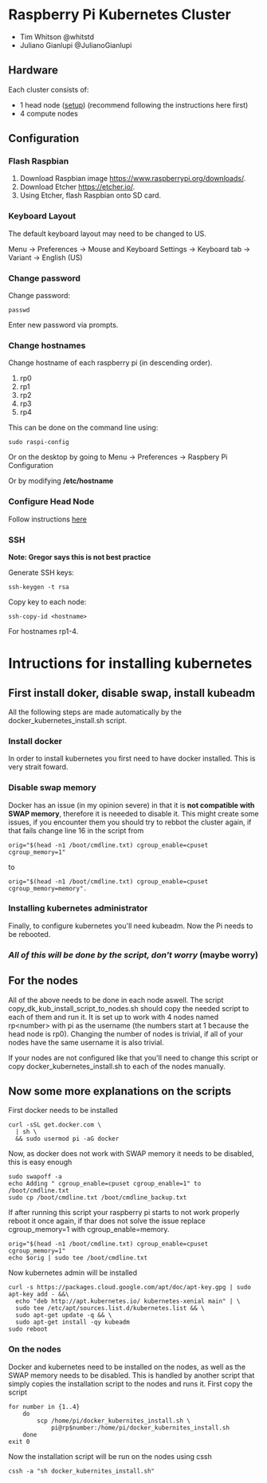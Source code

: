 # Raspberry Pi Kubernetes Cluster

- Tim Whitson @whitstd
- Juliano Gianlupi @JulianoGianlupi

## Hardware

Each cluster consists of:

- 1 head node ([setup](head)) (recommend following the instructions here first)
- 4 compute nodes

## Configuration

### Flash Raspbian

1. Download Raspbian image <https://www.raspberrypi.org/downloads/>.
2. Download Etcher <https://etcher.io/>.
3. Using Etcher, flash Raspbian onto SD card.

### Keyboard Layout

The default keyboard layout may need to be changed to US.

Menu -> Preferences -> Mouse and Keyboard Settings -> Keyboard tab -> Variant ->
 English (US)

### Change password

Change password:

    passwd
    
Enter new password via prompts.

### Change hostnames

Change hostname of each raspberry pi (in descending order).

1. rp0
2. rp1
3. rp2
4. rp3
5. rp4

This can be done on the command line using:

    sudo raspi-config
    
Or on the desktop by going to Menu -> Preferences -> Raspbery Pi Configuration

Or by modifying **/etc/hostname**

### Configure Head Node

Follow instructions [here](head)

### SSH

**Note: Gregor says this is not best practice**

Generate SSH keys:

    ssh-keygen -t rsa
    
Copy key to each node:

    ssh-copy-id <hostname>
    
For hostnames rp1-4.


# Intructions for installing kubernetes

## First install doker, disable swap, install kubeadm

All the following steps are made automatically by the 
docker_kubernetes_install.sh script.

### Install docker
In order to install kubernetes you first need to have docker installed. This is 
very strait foward.

### Disable swap memory
Docker has an issue (in my opinion severe) in that it is **not compatible with 
SWAP memory**, therefore it is neeeded to disable it. This might create some 
issues, if you encounter them you should try to rebbot the cluster again, if 
that fails change line 16 in the script from

    orig="$(head -n1 /boot/cmdline.txt) cgroup_enable=cpuset cgroup_memory=1"

to

    orig="$(head -n1 /boot/cmdline.txt) cgroup_enable=cpuset cgroup_memory=memory".

### Installing kubernetes administrator

Finally, to configure kubernetes you'll need kubeadm. Now the Pi needs to be 
rebooted.

### *All of this will be done by the script, don't worry* (maybe worry)

## For the nodes

All of the above needs to be done in each node aswell. The script
copy_dk_kub_install_script_to_nodes.sh should copy the needed script to each of 
them and run it. It is set up to work with 4 nodes named rp\<number\> with pi as 
the username (the numbers start at 1 because the head node is rp0). Changing 
the number of nodes is trivial, if all of your nodes have the same username it 
is also trivial.

If your nodes are not configured like that you'll need to change 
this script or copy docker_kubernetes_install.sh to each of the nodes manually.

## Now some more explanations on the scripts


First docker needs to be installed

    curl -sSL get.docker.com \
      | sh \
      && sudo usermod pi -aG docker

Now, as docker does not work with SWAP memory it needs to be disabled, this is
easy enough 

    sudo swapoff -a 
    echo Adding " cgroup_enable=cpuset cgroup_enable=1" to /boot/cmdline.txt
    sudo cp /boot/cmdline.txt /boot/cmdline_backup.txt

If after running this script your raspberry pi starts to not work properly 
reboot it once again, if thar does not solve the issue replace cgroup_memory=1 
with cgroup_enable=memory.

    orig="$(head -n1 /boot/cmdline.txt) cgroup_enable=cpuset cgroup_memory=1"
    echo $orig | sudo tee /boot/cmdline.txt

Now kubernetes admin will be installed 


    curl -s https://packages.cloud.google.com/apt/doc/apt-key.gpg | sudo apt-key add - &&\
      echo "deb http://apt.kubernetes.io/ kubernetes-xenial main" | \
      sudo tee /etc/apt/sources.list.d/kubernetes.list && \
      sudo apt-get update -q && \
      sudo apt-get install -qy kubeadm
    sudo reboot 

### On the nodes

Docker and kubernetes need to be installed on the nodes, as well as the SWAP 
memory needs to be disabled. This is handled by another script that simply 
copies the installation script to the nodes and runs it.  First copy the script

    for number in {1..4}
	    do 
		    scp /home/pi/docker_kubernites_install.sh \
			    pi@rp$number:/home/pi/docker_kubernites_install.sh
	    done
    exit 0

Now the installation script will be run on the nodes using cssh

    cssh -a "sh docker_kubernites_install.sh"
